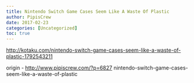 ```yaml
---
title: Nintendo Switch Game Cases Seem Like A Waste Of Plastic
author: PipisCrew
date: 2017-02-23
categories: [Uncategorized]
toc: true
---
```


http://kotaku.com/nintendo-switch-game-cases-seem-like-a-waste-of-plastic-1792543211

origin - http://www.pipiscrew.com/?p=6827 nintendo-switch-game-cases-seem-like-a-waste-of-plastic